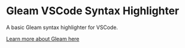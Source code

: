 # Gleam VSCode Syntax Highlighter

A basic Gleam syntax highlighter for VSCode. <!-- Extension available at the [VSCode Extension Marketplace](https://marketplace.visualstudio.com/items?itemName=gleam-syntax.gleam-syntax) -->

[Learn more about Gleam here](https://gleam.run/)
